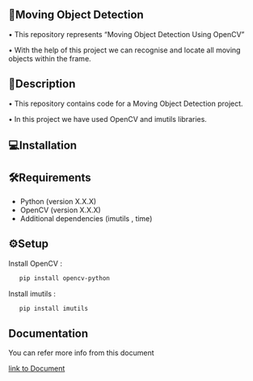 
## 🚶Moving Object Detection
•	This repository represents “Moving Object Detection Using OpenCV”

•	With the help of this project we can recognise and locate all moving objects within the frame.




## 📝Description
•	This repository contains code for a Moving Object Detection project.

•	In this project we have used OpenCV and imutils libraries.







## 💻Installation
## 🛠️Requirements

- Python (version X.X.X)
- OpenCV (version X.X.X)
- Additional dependencies (imutils , time)




## ⚙️Setup
Install OpenCV :

```bash
   pip install opencv-python  
```
Install imutils :

```bash
   pip install imutils 
```

## Documentation

You can refer more info from  this document

[link to Document]()


